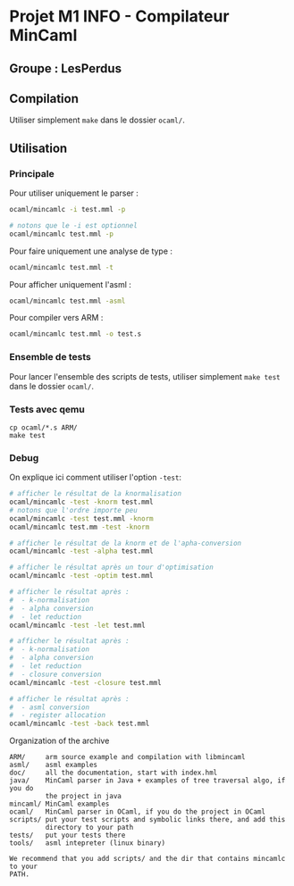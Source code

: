 # Projet M1 INFO - Compilateur MinCaml

## Groupe : LesPerdus


## Compilation

Utiliser simplement `make` dans le dossier `ocaml/`.

## Utilisation

### Principale

Pour utiliser uniquement le parser :
```sh
ocaml/mincamlc -i test.mml -p

# notons que le -i est optionnel
ocaml/mincamlc test.mml -p
```

Pour faire uniquement une analyse de type :
```sh
ocaml/mincamlc test.mml -t
```

Pour afficher uniquement l'asml :
```sh
ocaml/mincamlc test.mml -asml
```

Pour compiler vers ARM :
```sh
ocaml/mincamlc test.mml -o test.s
```

### Ensemble de tests

Pour lancer l'ensemble des scripts de tests, utiliser simplement `make test` dans le dossier `ocaml/`.

### Tests avec qemu

```
cp ocaml/*.s ARM/
make test
```

### Debug

On explique ici comment utiliser l'option `-test`:

```sh
# afficher le résultat de la knormalisation
ocaml/mincamlc -test -knorm test.mml
# notons que l'ordre importe peu
ocaml/mincamlc -test test.mml -knorm
ocaml/mincamlc test.mm -test -knorm

# afficher le résultat de la knorm et de l'apha-conversion
ocaml/mincamlc -test -alpha test.mml

# afficher le résultat après un tour d'optimisation
ocaml/mincamlc -test -optim test.mml

# afficher le résultat après :
#  - k-normalisation
#  - alpha conversion
#  - let reduction
ocaml/mincamlc -test -let test.mml

# afficher le résultat après :
#  - k-normalisation
#  - alpha conversion
#  - let reduction
#  - closure conversion
ocaml/mincamlc -test -closure test.mml

# afficher le résultat après :
#  - asml conversion
#  - register allocation
ocaml/mincamlc -test -back test.mml
```


Organization of the archive
```
ARM/     arm source example and compilation with libmincaml   
asml/    asml examples
doc/     all the documentation, start with index.hml
java/    MinCaml parser in Java + examples of tree traversal algo, if you do 
         the project in java  
mincaml/ MinCaml examples
ocaml/   MinCaml parser in OCaml, if you do the project in OCaml
scripts/ put your test scripts and symbolic links there, and add this 
         directory to your path
tests/   put your tests there
tools/   asml intepreter (linux binary)

We recommend that you add scripts/ and the dir that contains mincamlc to your
PATH.
```
